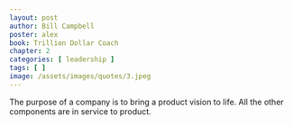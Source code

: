 ```yaml
---
layout: post
author: Bill Campbell
poster: alex
book: Trillion Dollar Coach
chapter: 2
categories: [ leadership ]
tags: [ ]
image: /assets/images/quotes/3.jpeg
---
```

The purpose of a company is to 
bring a product vision to life. 
All the other components are 
in service to product.
